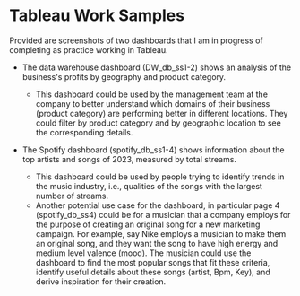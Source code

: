 # Tableau Work Samples
Provided are screenshots of two dashboards that I am in progress of completing as practice working in Tableau. 
- The data warehouse dashboard (DW_db_ss1-2) shows an analysis of the business's profits by geography and product category. 
  - This dashboard could be used by the management team at the company to better understand which domains of their business (product category) are performing better in different locations. They could filter by product category and by geographic location to see the corresponding details.

- The Spotify dashboard (spotify_db_ss1-4) shows information about the top artists and songs of 2023, measured by total streams.
  - This dashboard could be used by people trying to identify trends in the music industry, i.e., qualities of the songs with the largest number of streams.
  - Another potential use case for the dashboard, in particular page 4 (spotify_db_ss4) could be for a musician that a company employs for the purpose of creating an original song for a new marketing campaign. For example, say Nike employs a musician to make them an original song, and they want the song to have high energy and medium level valence (mood). The musician could use the dashboard to find the most popular songs that fit these criteria, identify useful details about these songs (artist, Bpm, Key), and derive inspiration for their creation.
